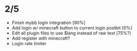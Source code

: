 2/5
=====
- Finish mybb login integration [90%]
- Add login w/ minecraft button to current login postbit [0%]
- Edit all plugin files to use $lang instead of raw text [75%?]
- Add register with minecraft?
- Login rate limiter
